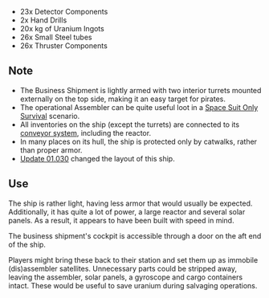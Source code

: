 *   23x Detector Components
*   2x Hand Drills
*   20x kg of Uranium Ingots
*   26x Small Steel tubes
*   26x Thruster Components

## Note

*   The Business Shipment is lightly armed with two interior turrets mounted externally on the top side, making it an easy target for pirates.
*   The operational Assembler can be quite useful loot in a [Space Suit Only Survival](https://spaceengineers.wiki.gg/wiki/Space_Suit_Only_Survival "Space Suit Only Survival") scenario.
*   All inventories on the ship (except the turrets) are connected to its [conveyor system](https://spaceengineers.wiki.gg/wiki/Conveyor_system "Conveyor system"), including the reactor.
*   In many places on its hull, the ship is protected only by catwalks, rather than proper armor.
*   [Update 01.030](https://spaceengineers.wiki.gg/wiki/Version/01.030 "Version/01.030") changed the layout of this ship.

## Use

The ship is rather light, having less armor that would usually be expected. Additionally, it has quite a lot of power, a large reactor and several solar panels. As a result, it appears to have been built with speed in mind.

The business shipment's cockpit is accessible through a door on the aft end of the ship.

Players might bring these back to their station and set them up as immobile (dis)assembler satellites. Unnecessary parts could be stripped away, leaving the assembler, solar panels, a gyroscope and cargo containers intact. These would be useful to save uranium during salvaging operations.